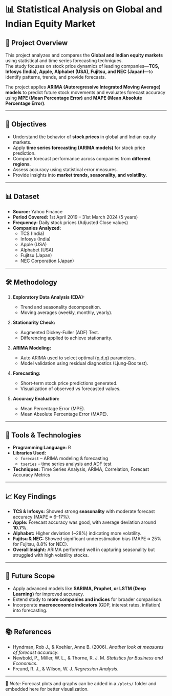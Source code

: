 # 📊 Statistical Analysis on Global and Indian Equity Market  

## 📌 Project Overview  
This project analyzes and compares the **Global and Indian equity markets** using statistical and time series forecasting techniques.  
The study focuses on stock price dynamics of leading companies—**TCS, Infosys (India), Apple, Alphabet (USA), Fujitsu, and NEC (Japan)**—to identify patterns, trends, and provide forecasts.  

The project applies **ARIMA (Autoregressive Integrated Moving Average) models** to predict future stock movements and evaluates forecast accuracy using **MPE (Mean Percentage Error)** and **MAPE (Mean Absolute Percentage Error)**.  

---

## 🎯 Objectives  
- Understand the behavior of **stock prices** in global and Indian equity markets.  
- Apply **time series forecasting (ARIMA models)** for stock price prediction.  
- Compare forecast performance across companies from **different regions**.  
- Assess accuracy using statistical error measures.  
- Provide insights into **market trends, seasonality, and volatility**.  

---

## 📊 Dataset  
- **Source:** Yahoo Finance  
- **Period Covered:** 1st April 2019 – 31st March 2024 (5 years)  
- **Frequency:** Daily stock prices (Adjusted Close values)  
- **Companies Analyzed:**  
  - TCS (India)  
  - Infosys (India)  
  - Apple (USA)  
  - Alphabet (USA)  
  - Fujitsu (Japan)  
  - NEC Corporation (Japan)  

---

## 🛠️ Methodology  
1. **Exploratory Data Analysis (EDA):**  
   - Trend and seasonality decomposition.  
   - Moving averages (weekly, monthly, yearly).  

2. **Stationarity Check:**  
   - Augmented Dickey-Fuller (ADF) Test.  
   - Differencing applied to achieve stationarity.  

3. **ARIMA Modeling:**  
   - Auto ARIMA used to select optimal (p,d,q) parameters.  
   - Model validation using residual diagnostics (Ljung-Box test).  

4. **Forecasting:**  
   - Short-term stock price predictions generated.  
   - Visualization of observed vs forecasted values.  

5. **Accuracy Evaluation:**  
   - Mean Percentage Error (MPE).  
   - Mean Absolute Percentage Error (MAPE).  

---

## 🧪 Tools & Technologies  
- **Programming Language:** R  
- **Libraries Used:**  
  - `forecast` – ARIMA modeling & forecasting  
  - `tseries` – time series analysis and ADF test  
- **Techniques:** Time Series Analysis, ARIMA, Correlation, Forecast Accuracy Metrics  

---

## 📈 Key Findings  
- **TCS & Infosys:** Showed strong **seasonality** with moderate forecast accuracy (MAPE ≈ 6–17%).  
- **Apple:** Forecast accuracy was good, with average deviation around **10.7%**.  
- **Alphabet:** Higher deviation (~28%) indicating more volatility.  
- **Fujitsu & NEC:** Showed significant underestimation bias (MAPE ≈ 25% for Fujitsu, 8.8% for NEC).  
- **Overall Insight:** ARIMA performed well in capturing seasonality but struggled with high volatility stocks.  

---

## 🚀 Future Scope  
- Apply advanced models like **SARIMA, Prophet, or LSTM (Deep Learning)** for improved accuracy.  
- Extend study to **more companies and indices** for broader comparison.  
- Incorporate **macroeconomic indicators** (GDP, interest rates, inflation) into forecasting.  

---

## 📚 References  
- Hyndman, Rob J., & Koehler, Anne B. (2006). *Another look at measures of forecast accuracy*.  
- Newbold, P., Miller, W. L., & Thorne, R. J. M. *Statistics for Business and Economics*.  
- Freund, R. J., & Wilson, W. J. *Regression Analysis*.  

---

📌 *Note:* Forecast plots and graphs can be added in a `/plots/` folder and embedded here for better visualization.  
